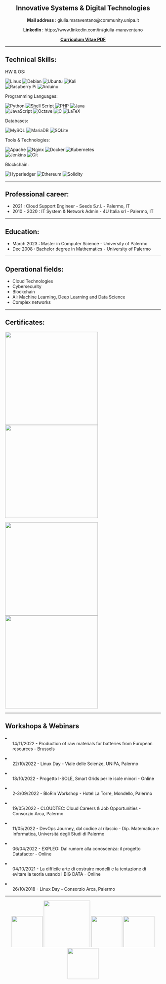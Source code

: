 
<!--p align="center"><img src="https://user-images.githubusercontent.com/53179989/155505992-cf7cfe47-7aef-4d7f-a6e6-ca63ba5b0cee.jpeg" /></p-->

<!--h3 align="center"> Hi! I’m "Jouleffect" </h3-->

<h2 align="center"> Innovative Systems & Digital Technologies </h2>
                                                                                                                
<p align="center"><b>Mail address </b>: giulia.maraventano@community.unipa.it</p>
<p align="center"><b> LinkedIn </b>: https://www.linkedin.com/in/giulia-maraventano</p>

<p align="center"><a href="https://github.com/jouleffect/jouleffect.github.io/files/11081301/CV_2023_Giulia_Maraventano.pdf"><b> Curriculum Vitae PDF </b></a></p>

* * *

## Technical Skills:
HW & OS:

![Linux](https://img.shields.io/badge/Linux-FCC624?style=for-the-badge&logo=linux&logoColor=black) ![Debian](https://img.shields.io/badge/Debian-D70A53?style=for-the-badge&logo=debian&logoColor=white) ![Ubuntu](https://img.shields.io/badge/Ubuntu-E95420?style=for-the-badge&logo=ubuntu&logoColor=white) ![Kali](https://img.shields.io/badge/Kali-268BEE?style=for-the-badge&logo=kalilinux&logoColor=white) \
![Raspberry Pi](https://img.shields.io/badge/-RaspberryPi-C51A4A?style=for-the-badge&logo=Raspberry-Pi) ![Arduino](https://img.shields.io/badge/-Arduino-00979D?style=for-the-badge&logo=Arduino&logoColor=white)

Programming Languages:

![Python](https://img.shields.io/badge/python-3670A0?style=for-the-badge&logo=python&logoColor=ffdd54) ![Shell Script](https://img.shields.io/badge/shell_script-%23121011.svg?style=for-the-badge&logo=gnu-bash&logoColor=white) ![PHP](https://img.shields.io/badge/php-%23777BB4.svg?style=for-the-badge&logo=php&logoColor=white) ![Java](https://img.shields.io/badge/java-%23ED8B00.svg?style=for-the-badge&logo=java&logoColor=white) \
![JavaScript](https://img.shields.io/badge/javascript-%23323330.svg?style=for-the-badge&logo=javascript&logoColor=%23F7DF1E) 
![Octave](https://img.shields.io/badge/OCTAVE-darkblue?style=for-the-badge&logo=octave&logoColor=fcd683)
![C](https://img.shields.io/badge/c-%2300599C.svg?style=for-the-badge&logo=c&logoColor=white)
![LaTeX](https://img.shields.io/badge/latex-%23008080.svg?style=for-the-badge&logo=latex&logoColor=white)

Databases:

![MySQL](https://img.shields.io/badge/mysql-%2300f.svg?style=for-the-badge&logo=mysql&logoColor=white)
![MariaDB](https://img.shields.io/badge/MariaDB-003545?style=for-the-badge&logo=mariadb&logoColor=white)
![SQLite](https://img.shields.io/badge/sqlite-%2307405e.svg?style=for-the-badge&logo=sqlite&logoColor=white)

Tools & Technologies:

![Apache](https://img.shields.io/badge/apache-%23D42029.svg?style=for-the-badge&logo=apache&logoColor=white) ![Nginx](https://img.shields.io/badge/nginx-%23009639.svg?style=for-the-badge&logo=nginx&logoColor=white) 
![Docker](https://img.shields.io/badge/docker-%230db7ed.svg?style=for-the-badge&logo=docker&logoColor=white)
![Kubernetes](https://img.shields.io/badge/kubernetes-%23326ce5.svg?style=for-the-badge&logo=kubernetes&logoColor=white) \
![Jenkins](https://img.shields.io/badge/jenkins-%232C5263.svg?style=for-the-badge&logo=jenkins&logoColor=white)
![Git](https://img.shields.io/badge/git-%23F05033.svg?style=for-the-badge&logo=git&logoColor=white)

Blockchain:

![Hyperledger](https://img.shields.io/badge/hyperledger-2F3134?style=for-the-badge&logo=hyperledger&logoColor=white)
![Ethereum](https://img.shields.io/badge/Ethereum-3C3C3D?style=for-the-badge&logo=Ethereum&logoColor=white)
![Solidity](https://img.shields.io/badge/Solidity-%23363636.svg?style=for-the-badge&logo=solidity&logoColor=white)


* * *

## Professional career:

- 2021 : Cloud Support Engineer - Seeds S.r.l. - Palermo, IT
- 2010 - 2020 : IT System & Network Admin - 4U Italia srl - Palermo, IT

* * *

## Education:

- March 2023 : Master in Computer Science - University of Palermo
- Dec 2008 : Bachelor degree in Mathematics - University of Palermo

* * *


## Operational fields:
- Cloud Technologies
- Cybersecurity
- Blockchain
- AI: Machine Learning, Deep Learning and Data Science 
- Complex networks

* * * 

## Certificates:

<p>
  <a href="https://coursera.org/share/6700e4f7c824ccbf43aedb782f5ec20e"><img src="https://user-images.githubusercontent.com/53179989/218031791-9a0d4928-559f-499d-8a03-1cf52a7a7fca.png" style="width:300px" /></a>  
  <a href="https://coursera.org/share/32fea26fa8232dab0e4a951109322da9"><img src="https://user-images.githubusercontent.com/53179989/201954262-4e59f14c-4bb7-4ce8-8587-065c3a758f82.png" style="width:300px" /></a>  
</p>
<p>
  <a href="https://coursera.org/share/de6af3003874f5b528eaf778dc94ac95"><img src="https://user-images.githubusercontent.com/53179989/158012817-839c934e-a047-42ae-ac55-ba5505273c3b.png" style="width:300px" /></a>
  <a href="https://coursera.org/share/869b7e79dff91560e5c5271535a2c6dd"><img src="https://user-images.githubusercontent.com/53179989/158012970-9f9e0813-8a7e-46f4-aec8-626b2d126245.png" style="width:300px" /></a>
</p>
<!--p>
  <div data-iframe-width="150" data-iframe-height="270" data-share-badge-id="97b6a1d9-cde2-49f0-bc7e-af431c508587" data-share-badge-host="https://www.credly.com"></div><script type="text/javascript" async src="//cdn.credly.com/assets/utilities/embed.js"></script>
  <div data-iframe-width="150" data-iframe-height="270" data-share-badge-id="43ea0d00-fb74-4468-81be-abdf5e3bdd99" data-share-badge-host="https://www.credly.com"></div><script type="text/javascript" async src="//cdn.credly.com/assets/utilities/embed.js"></script>
  <div data-iframe-width="150" data-iframe-height="270" data-share-badge-id="5ddaeb50-83fa-4c7e-b83a-840cbb4ec8a0" data-share-badge-host="https://www.credly.com"></div><script type="text/javascript" async src="//cdn.credly.com/assets/utilities/embed.js"></script>
  <div data-iframe-width="150" data-iframe-height="270" data-share-badge-id="dc673782-58f1-44c9-ba6a-534e25b5deab" data-share-badge-host="https://www.credly.com"></div><script type="text/javascript" async src="//cdn.credly.com/assets/utilities/embed.js"></script>
  <div data-iframe-width="150" data-iframe-height="270" data-share-badge-id="3a4baa89-9392-4078-983f-420c22784298" data-share-badge-host="https://www.credly.com"></div><script type="text/javascript" async src="//cdn.credly.com/assets/utilities/embed.js"></script>

</p-->

* * *

## Workshops & Webinars

<p align="center">
  <li>
    <ul>14/11/2022 - Production of raw materials for batteries from European resources - Brussels</ul>
  </li>
  <li>
    <ul>22/10/2022 - Linux Day - Viale delle Scienze, UNIPA, Palermo</ul>
  </li>
  <li>
    <ul>18/10/2022 - Progetto I-SOLE, Smart Grids per le isole minori - Online</ul>
  </li>
  <li>
    <ul>2-3/09/2022 - BloRin Workshop - Hotel La Torre, Mondello, Palermo</ul>
  </li>
  <li>
    <ul>19/05/2022 - CLOUDTEC: Cloud Careers & Job Opportunities - Consorzio Arca, Palermo</ul>
  </li>
  <li>
    <ul>11/05/2022 - DevOps Journey, dal codice al rilascio - Dip. Matematica e Informatica, Università degli Studi di Palermo</ul>
  </li>
  <li>
    <ul>06/04/2022 - EXPLEO: Dal rumore alla conoscenza: il progetto Datafactor - Online</ul>
  </li>
  
  <li>
    <ul>04/10/2021 - La difficile arte di costruire modelli e la tentazione di evitare la teoria usando i BIG DATA - Online</ul>
  </li>
  <li>
    <ul>26/10/2018 - Linux Day - Consorzio Arca, Palermo</ul>
  </li>
</p>

* * *

<p align="center">
  <img src="https://user-images.githubusercontent.com/53179989/201954758-c55be2df-dfa2-4679-b837-0f2cf9192ca9.png" style="width:100px;" >
  <img src="https://user-images.githubusercontent.com/53179989/169140133-b30cb7d5-380a-4e2b-af7c-3ed4821d6a73.png" style="width:150px;" >
  <img src="https://cdn-icons-png.flaticon.com/512/1797/1797500.png" style="width:100px;" >
  <img src="https://icon-library.com/images/blockchain-icon/blockchain-icon-14.jpg" style="width:100px;" >
  <img src="https://www.deeptracetech.com/images/researchareas/ai.png" style="width:100px;" >
</p>
